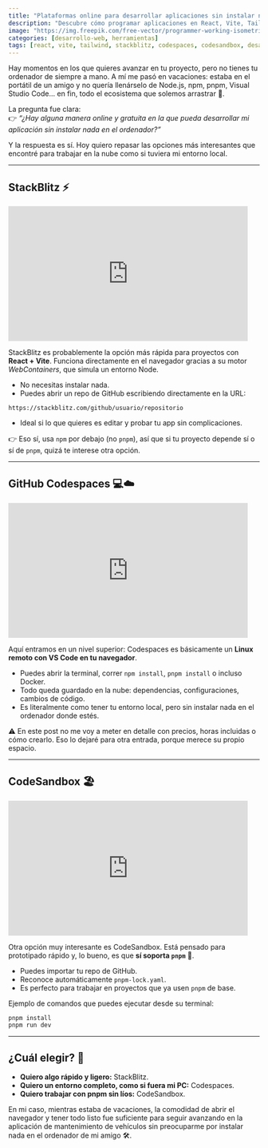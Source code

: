 ```yaml
---
title: "Plataformas online para desarrollar aplicaciones sin instalar nada en tu ordenador"
description: "Descubre cómo programar aplicaciones en React, Vite, Tailwind y más desde el navegador, sin necesidad de instalar Node ni editores de código. Ideal para vacaciones o equipos prestados."
image: "https://img.freepik.com/free-vector/programmer-working-isometric-style_52683-16805.jpg"
categories: [desarrollo-web, herramientas]
tags: [react, vite, tailwind, stackblitz, codespaces, codesandbox, desarrollo-online]
---
```


Hay momentos en los que quieres avanzar en tu proyecto, pero no tienes tu ordenador de siempre a mano. A mí me pasó en vacaciones: estaba en el portátil de un amigo y no quería llenárselo de Node.js, npm, pnpm, Visual Studio Code… en fin, todo el ecosistema que solemos arrastrar 🧳.  

La pregunta fue clara:  
👉 *“¿Hay alguna manera online y gratuita en la que pueda desarrollar mi aplicación sin instalar nada en el ordenador?”*  

Y la respuesta es sí. Hoy quiero repasar las opciones más interesantes que encontré para trabajar en la nube como si tuviera mi entorno local.  

---

## StackBlitz ⚡

<iframe src="https://giphy.com/embed/l41YtZOb9EUABnuqA" width="480" height="270" frameBorder="0" class="giphy-embed" allowFullScreen></iframe>

StackBlitz es probablemente la opción más rápida para proyectos con **React + Vite**. Funciona directamente en el navegador gracias a su motor *WebContainers*, que simula un entorno Node.  

- No necesitas instalar nada.  
- Puedes abrir un repo de GitHub escribiendo directamente en la URL:  

```text
https://stackblitz.com/github/usuario/repositorio
````

* Ideal si lo que quieres es editar y probar tu app sin complicaciones.

👉 Eso sí, usa `npm` por debajo (no `pnpm`), así que si tu proyecto depende sí o sí de `pnpm`, quizá te interese otra opción.

---

## GitHub Codespaces 💻☁️

<iframe src="https://giphy.com/embed/3o7TKx2UxW9FjHEnYw" width="480" height="270" frameBorder="0" class="giphy-embed" allowFullScreen></iframe>

Aquí entramos en un nivel superior: Codespaces es básicamente un **Linux remoto con VS Code en tu navegador**.

* Puedes abrir la terminal, correr `npm install`, `pnpm install` o incluso Docker.
* Todo queda guardado en la nube: dependencias, configuraciones, cambios de código.
* Es literalmente como tener tu entorno local, pero sin instalar nada en el ordenador donde estés.

⚠️ En este post no me voy a meter en detalle con precios, horas incluidas o cómo crearlo. Eso lo dejaré para otra entrada, porque merece su propio espacio.

---

## CodeSandbox 🏖️

<iframe src="https://giphy.com/embed/3o6Zt481isNVuQI1l6" width="480" height="270" frameBorder="0" class="giphy-embed" allowFullScreen></iframe>

Otra opción muy interesante es CodeSandbox.
Está pensado para prototipado rápido y, lo bueno, es que **sí soporta `pnpm`** 🎉.

* Puedes importar tu repo de GitHub.
* Reconoce automáticamente `pnpm-lock.yaml`.
* Es perfecto para trabajar en proyectos que ya usen `pnpm` de base.

Ejemplo de comandos que puedes ejecutar desde su terminal:

```bash
pnpm install
pnpm run dev
```

---

## ¿Cuál elegir? 🤔

* **Quiero algo rápido y ligero:** StackBlitz.
* **Quiero un entorno completo, como si fuera mi PC:** Codespaces.
* **Quiero trabajar con pnpm sin líos:** CodeSandbox.

En mi caso, mientras estaba de vacaciones, la comodidad de abrir el navegador y tener todo listo fue suficiente para seguir avanzando en la aplicación de mantenimiento de vehículos sin preocuparme por instalar nada en el ordenador de mi amigo 🛠️.

